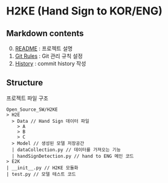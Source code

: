 # H2KE (Hand Sign to KOR/ENG)

## Markdown contents
0. [README](./README.md) : 프로젝트 설명
1. [Git Rules](./Git_Rules.md) : Git 관리 규칙 설정
2. [History](./History.md) : commit history 작성

## Structure
프로젝트 파일 구조
```
Open_Source_SW/H2KE
> H2E
  > Data // Hand Sign 데이터 파일
    > A
    > B
    > C
  > Model // 생성된 모델 저장공간
  | dataCollection.py // 데이터를 가져오는 기능
  | handSignDetection.py // hand to ENG 메인 코드 
> E2K
| __init__.py // H2KE 모듈화
| test.py // 모델 테스트 코드
```

